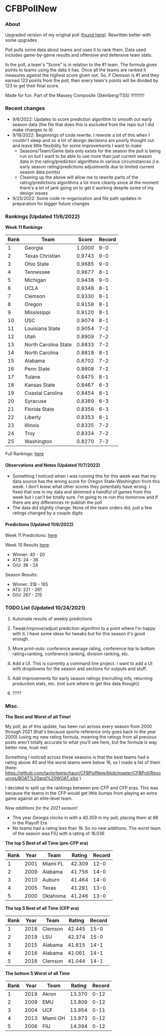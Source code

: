 # CFBPollNew

### About

Upgraded version of my original poll ([found here](https://github.com/taylorleprechaun/CFBPoll)).  Rewritten better with some upgrades

Poll pulls some data about teams and uses it to rank them.  Data used includes game-by-game results and offensive and defensive team stats.

In the poll, a team's "Score" is in relation to the #1 team.  The formula gives points to teams using the data it has.  Once all the teams are ranked it measures against the highest score given out.  So, if Clemson is #1 and they earned 123 points from the poll, then every team's points will be divided by 123 to get their final score.

Made for fun.  Part of the Massey Composite (Steinberg/TSS) !!!!!!!!!!!

### Recent changes

* 9/6/2022: Updates to score prediction algorithm to smooth out early season data (the file that does this is excluded from the repo but I did make changes to it)
* 9/18/2022: Beginnings of code rewrite. I rewrote a lot of this when I couldn't sleep and so a lot of design decisions are poorly thought out and leave little flexibility for some improvements I want to make
    * Seasons/Team/Game data only exists for the season the poll is being run on but I want to be able to use more than just current season data in the rating/prediction algorithms in various circumstances (i.e. early season rating/predictions adjustments due to limited current season data points)
	* Cleaning up the above will allow me to rewrite parts of the rating/predictions algorithms a lot more cleanly since at the moment there's a lot of jank going on to get it working despite some of my design issues
* 9/25/2022: Some code re-organization and file path updates in preparation for bigger future changes

### Rankings (Updated 11/6/2022)

**Week 11 Rankings**

Rank | Team | Score | Record
---|---|---|---
1 | Georgia | 1.0000 | 9-0
2 | Texas Christian | 0.9743 | 9-0
3 | Ohio State | 0.9685 | 9-0
4 | Tennessee | 0.9677 | 8-1
5 | Michigan | 0.9438 | 9-0
6 | UCLA | 0.9348 | 8-1
7 | Clemson | 0.9330 | 8-1
8 | Oregon | 0.9158 | 8-1
9 | Mississippi | 0.9120 | 8-1
10 | USC | 0.9074 | 8-1
11 | Louisiana State | 0.9054 | 7-2
12 | Utah | 0.8909 | 7-2
13 | North Carolina State | 0.8833 | 7-2
14 | North Carolina | 0.8818 | 8-1
15 | Alabama | 0.8702 | 7-2
16 | Penn State | 0.8608 | 7-2
17 | Tulane | 0.8475 | 8-1
18 | Kansas State | 0.8467 | 6-3
19 | Coastal Carolina | 0.8454 | 8-1
20 | Syracuse | 0.8369 | 6-3
21 | Florida State | 0.8356 | 6-3
22 | Liberty | 0.8353 | 8-1
23 | Illinois | 0.8335 | 7-2
24 | Troy | 0.8334 | 7-2
25 | Washington | 0.8270 | 7-2

Full Rankings: [here](https://github.com/taylorleprechaun/CFBPollNew/blob/main/CFBPoll/PreviousPolls/2022/2022-Week%2011.md)

#### Observations and Notes (Updated 11/7/2022)

* Something I noticed when I was running this for this week was that my data source has the wrong score for Oregon State-Washington from this week. I don't know what other scores they potentially have wrong. I fixed that one in my data and skimmed a handful of games from this week but I can't be totally sure. I'm going to re-run this tomorrow and if there are any differences re-publish the poll
* The data did slightly change. None of the team orders did, just a few ratings changed by a couple digits

#### Predictions (Updated 11/6/2022)

Week 11 Predictions: [here](https://github.com/taylorleprechaun/CFBPollNew/blob/main/CFBPoll/PreviousPolls/2022/Predictions/2022-Week%2011.md)

Week 10 Results [here](https://github.com/taylorleprechaun/CFBPollNew/blob/main/CFBPoll/PreviousPolls/2022/Predictions/2022-Week%2010.md):
* Winner: 40 - 20
* ATS: 24 - 36
* O/U: 36 - 24

Season Results:
* Winner: 318 - 165
* ATS: 221 - 261
* O/U: 267 - 215
 
### TODO List (Updated 10/24/2021)

1. Automate results of weekly predictions

2. Tweak/improve/adjust prediction algorithm to a point where I'm happy with it.  I have some ideas for tweaks but for this season it's good enough.

3. More print-outs: conference average rating, conference top to bottom rating+ranking, conference ranking, division ranking, etc.

4. Add a UI.  This is currently a command line project.  I want to add a UI with dropdowns for the season and sections for outputs and stuff.
	
5. Add improvements for early season ratings (recruiting info, returning production stats, etc. (not sure where to get this data though))

6. ????

### Misc.

**The Best and Worst of all Time!**

My poll, as of this update, has been run across every season from 2000 through 2021 (that's because sports-reference only goes back to the year 2000) (using my new rating formula, meaning the ratings from all previous posts aren't totally accurate to what you'll see here, but the formula is way better now, trust me)

Something I noticed across these seasons is that the best teams had a rating above 40 and the worst teams were below 16, so I made a list of them (here: https://github.com/taylorleprechaun/CFBPollNew/blob/master/CFBPoll/Resources/BOAT%20and%20WOAT.xlsx )

I decided to split up the rankings between pre-CFP and CFP eras.  This was because the teams in the CFP would get little bumps from playing an extra game against an elite-level team.

*New additions for the 2021 season!*

* This year Georgia clocks in with a 40.359 in my poll, placing them at #8 in the Playoff Era
* No teams had a rating less than 16.  So no new additions.  The worst team of the season was FIU with a rating of 16.036

**The top 5 Best of all Time (pre-CFP era)**

Rank | Year | Team | Rating | Record
---|---|---|---|---
1 | 2001 | Miami FL | 42.309 | 12-0
2 | 2009 | Alabama | 41.756 | 14-0
3 | 2010 | Auburn | 41.464 | 14-0
4 | 2005 | Texas | 41.291 | 13-0
5 | 2000 | Oklahoma | 41.246 | 13-0

**The top 5 Best of all Time (CFP era)**

Rank | Year | Team | Rating | Record
---|---|---|---|---
1 | 2018 | Clemson | 42.445 | 15-0
2 | 2019 | LSU | 42.374 | 15-0
3 | 2015 | Alabama | 41.615 | 14-1
4 | 2016 | Alabama | 41.061 | 14-1
5 | 2016 | Clemson | 41.044 | 14-1

**The bottom 5 Worst of all Time**

Rank | Year | Team | Rating | Record
---|---|---|---|---
1 | 2019 | Akron | 13.370 | 0-12
2 | 2009 | EMU | 13.809 | 0-12
3 | 2004 | UCF | 13.954 | 0-11
4 | 2013 | Miami OH | 13.973 | 0-12
5 | 2006 | FIU | 14.394 | 0-12
